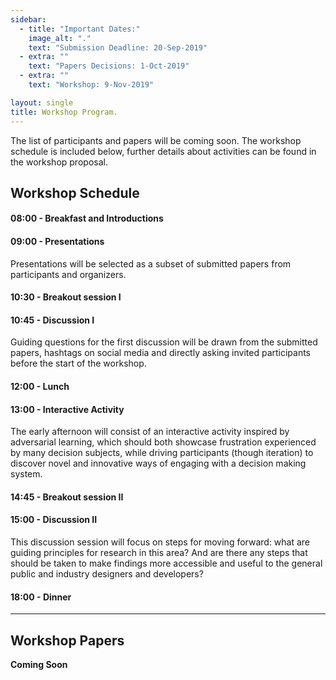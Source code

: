 ```yaml
---
sidebar:
  - title: "Important Dates:"
    image_alt: "."
    text: "Submission Deadline: 20-Sep-2019"
  - extra: ""
    text: "Papers Decisions: 1-Oct-2019"
  - extra: ""
    text: "Workshop: 9-Nov-2019"

layout: single
title: Workshop Program.
---
```


The list of participants and papers will be coming soon. The workshop schedule is included below, further details about activities can be found in the workshop proposal.

## Workshop Schedule 

#### 08:00 - Breakfast and Introductions

#### 09:00 - Presentations
Presentations will be selected as a subset of submitted papers from participants and organizers. 

#### 10:30 - Breakout session I

#### 10:45 - Discussion I
Guiding questions for the first discussion will be drawn from the submitted papers, hashtags on social media and directly asking invited participants before the start of the workshop. 

#### 12:00 - Lunch

#### 13:00 - Interactive Activity
The early afternoon will consist of an interactive activity inspired by adversarial learning, which should both showcase frustration experienced by many decision subjects, while driving participants (though iteration) to discover novel and innovative ways of engaging with a decision making system.

#### 14:45 - Breakout session II

#### 15:00 - Discussion II
This discussion session will focus on steps for moving forward: what are guiding principles for research in this area? And are there any steps that should be taken to make findings more accessible and useful to the general public and industry designers and developers?

#### 18:00 - Dinner


---


## Workshop Papers

**Coming Soon** 
